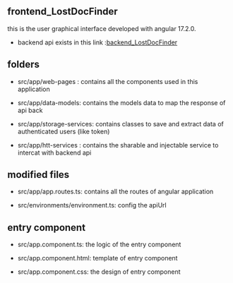 ## frontend_LostDocFinder
this is the user graphical interface developed with angular 17.2.0.
- backend api exists in this link :[backend_LostDocFinder](https://github.com/dev-tch/backend_LostDocFinder)

## folders 
- src/app/web-pages : contains all the components used in this application

- src/app/data-models: contains the models data to map the response of api back

- src/app/storage-services: contains classes to save and extract data of authenticated users (like token)

- src/app/htt-services : contains the sharable and injectable service to intercat with backend api 

## modified files
- src/app/app.routes.ts: contains all the routes of angular application

- src/environments/environment.ts: config the apiUrl

## entry component
- src/app.component.ts: the logic of the entry component

- src/app.component.html: template of entry component

- src/app.component.css: the design of entry component


